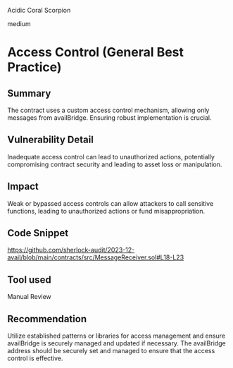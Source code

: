 Acidic Coral Scorpion

medium

# Access Control (General Best Practice)

## Summary
The contract uses a custom access control mechanism, allowing only messages from availBridge. Ensuring robust implementation is crucial.

## Vulnerability Detail
Inadequate access control can lead to unauthorized actions, potentially compromising contract security and leading to asset loss or manipulation.

## Impact
Weak or bypassed access controls can allow attackers to call sensitive functions, leading to unauthorized actions or fund misappropriation.

## Code Snippet
https://github.com/sherlock-audit/2023-12-avail/blob/main/contracts/src/MessageReceiver.sol#L18-L23

## Tool used

Manual Review

## Recommendation
Utilize established patterns or libraries for access management and ensure availBridge is securely managed and updated if necessary.
The availBridge address should be securely set and managed to ensure that the access control is effective.